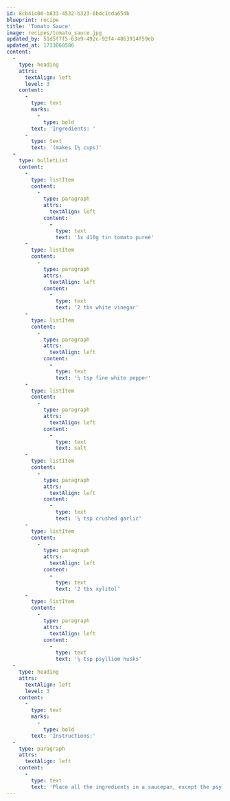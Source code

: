 ```yaml
---
id: 8cb41c06-b833-4532-b323-6bdc1cda654b
blueprint: recipe
title: 'Tomato Sauce'
image: recipes/tomato_sauce.jpg
updated_by: 51d5f7f5-63e9-492c-92f4-4863914f59eb
updated_at: 1733068586
content:
  -
    type: heading
    attrs:
      textAlign: left
      level: 3
    content:
      -
        type: text
        marks:
          -
            type: bold
        text: 'Ingredients: '
      -
        type: text
        text: '(makes 1½ cups)'
  -
    type: bulletList
    content:
      -
        type: listItem
        content:
          -
            type: paragraph
            attrs:
              textAlign: left
            content:
              -
                type: text
                text: '1x 410g tin tomato pureé'
      -
        type: listItem
        content:
          -
            type: paragraph
            attrs:
              textAlign: left
            content:
              -
                type: text
                text: '2 tbs white vinegar'
      -
        type: listItem
        content:
          -
            type: paragraph
            attrs:
              textAlign: left
            content:
              -
                type: text
                text: '¼ tsp fine white pepper'
      -
        type: listItem
        content:
          -
            type: paragraph
            attrs:
              textAlign: left
            content:
              -
                type: text
                text: salt
      -
        type: listItem
        content:
          -
            type: paragraph
            attrs:
              textAlign: left
            content:
              -
                type: text
                text: '¼ tsp crushed garlic'
      -
        type: listItem
        content:
          -
            type: paragraph
            attrs:
              textAlign: left
            content:
              -
                type: text
                text: '2 tbs xylitol'
      -
        type: listItem
        content:
          -
            type: paragraph
            attrs:
              textAlign: left
            content:
              -
                type: text
                text: '¼ tsp psylliom husks'
  -
    type: heading
    attrs:
      textAlign: left
      level: 3
    content:
      -
        type: text
        marks:
          -
            type: bold
        text: 'Instructions:'
  -
    type: paragraph
    attrs:
      textAlign: left
    content:
      -
        type: text
        text: 'Place all the ingredients in a saucepan, except the psyllium husks. Simmer for 15 minute on low heat. Add the psyllium husks and remove from heat. Let it cool completely. Store in fridge in a glass jar for 7-10 days.'
---
```

